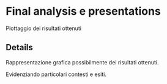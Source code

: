 # Final analysis e presentations
Plottaggio dei risultati ottenuti

## Details
Rappresentazione grafica possibilmente dei risultati ottenuti.

Evidenziando particolari contesti e esiti.